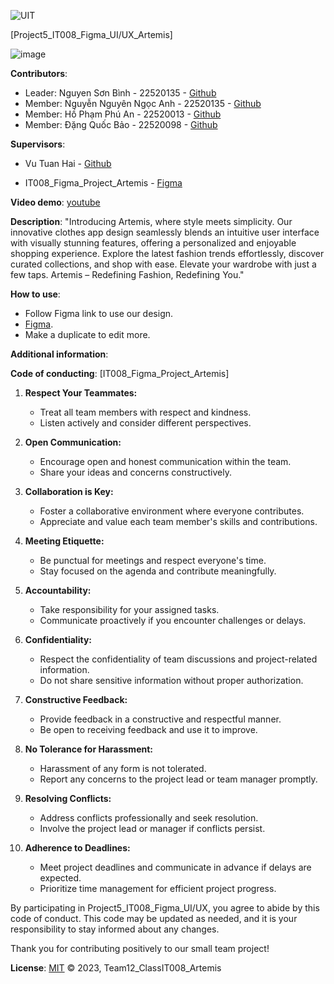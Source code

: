 ![UIT](https://img.shields.io/badge/from-UIT%20VNUHCM-blue?style=for-the-badge&link=https%3A%2F%2Fwww.uit.edu.vn%2F)

[Project5_IT008_Figma_UI/UX_Artemis]

![image](https://github.com/BinhNguyen215/IT008/assets/127644891/20577098-f12b-49ba-b37b-48a9b3ca9539)


**Contributors**:

- Leader: Nguyen Sơn Bình - 22520135 - [Github](https://github.com/BinhNguyen215)
- Member: Nguyễn Nguyên Ngọc Anh - 22520135 - [Github](https://github.com/AndreNguyen03)
- Member: Hồ Phạm Phú An - 22520013 - [Github](https://github.com/FhuAnn)
- Member: Đặng Quốc Bảo - 22520098 - [Github](https://github.com/bdquoc)

**Supervisors**:
- Vu Tuan Hai - [Github](https://github.com/vutuanhai237/)

- IT008_Figma_Project_Artemis - [Figma](https://www.figma.com/file/XQfo0uuY3MfSRwvptVtpkh/IT008_Figma_Project?type=design&node-id=417%3A615&mode=design&t=6cZ3cXuSaKOZidlK-1)

**Video demo**: [youtube](https://youtu.be/Tzt6XjcL_qI?si=BN_KMxUNCyZLC6_Q)

**Description**: "Introducing Artemis, where style meets simplicity. Our innovative clothes app design seamlessly blends an intuitive user interface with visually stunning features, offering a personalized and enjoyable shopping experience. Explore the latest fashion trends effortlessly, discover curated collections, and shop with ease. Elevate your wardrobe with just a few taps. Artemis – Redefining Fashion, Redefining You."

**How to use**: 
- Follow Figma link to use our design. 
- [Figma](https://www.figma.com/file/XQfo0uuY3MfSRwvptVtpkh/IT008_Figma_Project?type=design&node-id=417%3A615&mode=design&t=6cZ3cXuSaKOZidlK-1).
- Make a duplicate to edit more.


**Additional information**: 

**Code of conducting**:
[IT008_Figma_Project_Artemis]

1. **Respect Your Teammates:**
   - Treat all team members with respect and kindness.
   - Listen actively and consider different perspectives.

2. **Open Communication:**
   - Encourage open and honest communication within the team.
   - Share your ideas and concerns constructively.

3. **Collaboration is Key:**
   - Foster a collaborative environment where everyone contributes.
   - Appreciate and value each team member's skills and contributions.

4. **Meeting Etiquette:**
   - Be punctual for meetings and respect everyone's time.
   - Stay focused on the agenda and contribute meaningfully.

5. **Accountability:**
   - Take responsibility for your assigned tasks.
   - Communicate proactively if you encounter challenges or delays.

6. **Confidentiality:**
   - Respect the confidentiality of team discussions and project-related information.
   - Do not share sensitive information without proper authorization.

7. **Constructive Feedback:**
   - Provide feedback in a constructive and respectful manner.
   - Be open to receiving feedback and use it to improve.

8. **No Tolerance for Harassment:**
   - Harassment of any form is not tolerated.
   - Report any concerns to the project lead or team manager promptly.

9. **Resolving Conflicts:**
   - Address conflicts professionally and seek resolution.
   - Involve the project lead or manager if conflicts persist.

10. **Adherence to Deadlines:**
    - Meet project deadlines and communicate in advance if delays are expected.
    - Prioritize time management for efficient project progress.

By participating in Project5_IT008_Figma_UI/UX, you agree to abide by this code of conduct. This code may be updated as needed, and it is your responsibility to stay informed about any changes.

Thank you for contributing positively to our small team project!

**License**: 
[MIT](LICENSE) © 2023, Team12_ClassIT008_Artemis
